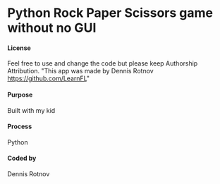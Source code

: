 # Python Rock Paper Scissors game without no GUI
#### License
Feel free to use and change the code but please keep Authorship Attribution.
"This app was made by Dennis Rotnov https://github.com/LearnFL"

#### Purpose
Built with my kid 

#### Process
Python

#### Coded by 
Dennis Rotnov

